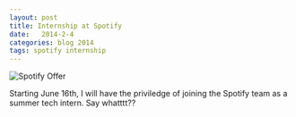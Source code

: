 ```yaml
---
layout: post
title: Internship at Spotify
date:   2014-2-4
categories: blog 2014
tags: spotify internship
---
```


![Spotify Offer]({{site.url}}/img/post-imgs/offer.png)


Starting June 16th, I will have the priviledge of joining the Spotify team as a summer tech intern. Say whatttt??

